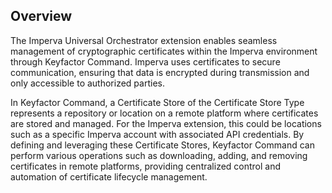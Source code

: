## Overview

The Imperva Universal Orchestrator extension enables seamless management of cryptographic certificates within the Imperva environment through Keyfactor Command. Imperva uses certificates to secure communication, ensuring that data is encrypted during transmission and only accessible to authorized parties.

In Keyfactor Command, a Certificate Store of the Certificate Store Type represents a repository or location on a remote platform where certificates are stored and managed. For the Imperva extension, this could be locations such as a specific Imperva account with associated API credentials. By defining and leveraging these Certificate Stores, Keyfactor Command can perform various operations such as downloading, adding, and removing certificates in remote platforms, providing centralized control and automation of certificate lifecycle management.

